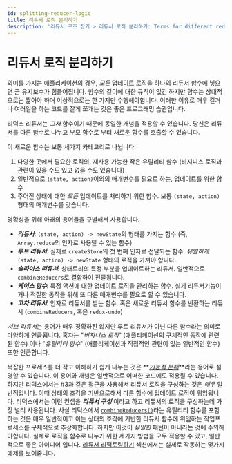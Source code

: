 ```yaml
---
id: splitting-reducer-logic
title: 리듀서 로직 분리하기
description: '리듀서 구조 잡기 > 리듀서 로직 분리하기: Terms for different reducer use cases'
---
```


# 리듀서 로직 분리하기

의미를 가지는 애플리케이션의 경우, _모든_ 업데이트 로직을 하나의 리듀서 함수에 넣으면 곧 유지보수가 힘들어집니다. 함수의 길이에 대한 규칙이 없긴 하지만 함수는 상대적으로는 짧아야 하며 이상적으로는 한 가지만 수행해야합니다. 이러한 이유로 매우 길거나 여러일을 하는 코드를 잘게 쪼개는 것은 좋은 프로그래밍 습관입니다.

리덕스 리듀서는 _그저_ 함수이기 때문에 동일한 개념을 적용할 수 있습니다. 당신은 리듀서를 다른 함수로 나누고 부모 함수로 부터 새로운 함수를 호출할 수 있습니다.

이 새로운 함수는 보통 세가지 카테고리로 나뉩니다.

1. 다양한 곳에서 필요한 로직의, 재사용 가능한 작은 유틸리티 함수 (비지니스 로직과 관련이 있을 수도 있고 없을 수도 있습니다)
2. 일반적으로 `(state, action)`이외의 매개변수를 필요로 하는, 업데이트를 위한 함수
3. 주어진 상태에 대한 _모든_ 업데이트를 처리하기 위한 함수. 보통 `(state, action)`형태의 매개변수를 갖습니다.

명확성을 위해 아래의 용어들을 구별해서 사용합니다.

- **_리듀서_**: `(state, action) -> newState`의 형태를 가지는 함수 (즉, `Array.reduce`의 인자로 사용될 수 있는 함수)
- **_루트 리듀서_**: 실제로 `createStore`의 첫 번째 인자로 전달되는 함수. _유일하게_ `(state, action) -> newState` 형태의 로직을 가져야 합니다.
- **_슬라이스 리듀서_**: 상태트리의 특정 부분을 업데이트하는 리듀서. 일반적으로 `combineReducers`로 결합하여 전달됩니다.
- **_케이스 함수_**: 특정 액션에 대한 업데이트 로직을 관리하는 함수. 실제 리듀서기능이거나 적절한 동작을 위해 또 다른 매개변수를 필요로 할 수 있습니다.
- **_고차 리듀서_**: 인자로 리듀서를 받는 함수. 혹은 새로운 리듀서 함수를 반환하는 리듀서 (`combineReducers`, 혹은 `redux-undo`)

*서브 리듀서*는 용어가 매우 정확하진 않지만 루트 리듀서가 아닌 다른 함수라는 의미로 다양하게 언급됩니다. 혹자는 "_비지니스 로직_" (애플리케이션의 구체적인 동작에 관련된 함수) 이나 "_유틸리티 함수_" (애플리케이션과 직접적인 관련이 없는 일반적인 함수) 또한 언급합니다.

복잡한 프로세스를 더 작고 이해하기 쉽게 나누는 것은 **_[기능적 분해](http://stackoverflow.com/questions/947874/what-is-functional-decomposition)_**라는 용어로 설명할 수 있습니다. 이 용어와 개념은 일반적으로 어떠한 코드에도 적용될 수 있습니다. 하지만 리덕스에서는 #3과 같은 접근을 사용해서 리듀서 로직을 구성하는 것은 _매우_ 일반적입니다. 이때 상태의 조각을 기반으로해서 다른 함수에 업데이트 로직이 위임됩니다. 리덕스에서는 이런 컨셉을 **_리듀서 구성_** 이라고 하고 리듀서의 로직을 구성하는데 가장 널리 사용됩니다. 사실 리덕스에서 [`combineReducers()`](../../api/combineReducers.md)라는 유틸리티 함수를 포함하는 것은 매우 일반적이고 이는 상태의 조각에 기반한 리듀서 함수에 위임하는 작업프로세스를 구체적으로 추상화합니다. 하지만 이것이 _유일한_ 패턴이 아니라는 것에 주의해야합니다. 실제로 로직을 함수로 나누기 위한 세가지 방법을 모두 적용할 수 있고, 일반적으로 좋은 아이디어 입니다. [리듀서 리팩토링하기](./RefactoringReducersExample.md) 섹션에서는 실제로 작동하는 몇가지 예제를 보여줍니다.
